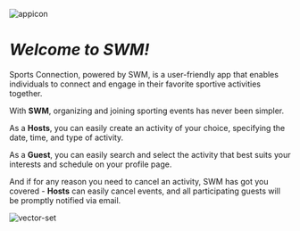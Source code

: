 ![appicon](https://user-images.githubusercontent.com/93865371/207062930-04f72cb8-fb27-4ed9-8537-aa1854f9cfbd.png)

# *Welcome to SWM!*

Sports Connection, powered by SWM, is a user-friendly app that enables individuals to connect and engage in their favorite sportive activities together.

With **SWM**, organizing and joining sporting events has never been simpler.

As a **Hosts**, you can easily create an activity of your choice, specifying the date, time, and type of activity.

As a **Guest**, you can easily search and select the activity that best suits your interests and schedule on your profile page.

And if for any reason you need to cancel an activity, SWM has got you covered - **Hosts** can easily cancel events, 
and all participating guests will be promptly notified via email.

![vector-set](https://user-images.githubusercontent.com/93865371/207061544-f4e9314b-64e6-4584-971f-8ed2c4214093.png)
